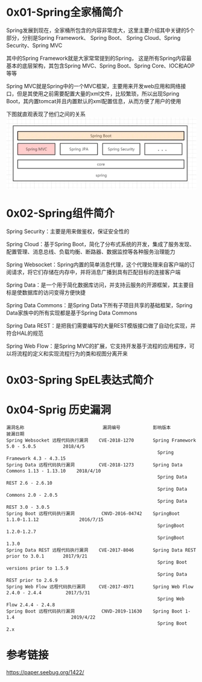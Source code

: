 # 0x01-Spring全家桶简介
Spring发展到现在，全家桶所包含的内容非常庞大，这里主要介绍其中关键的5个部分，分别是Spring Framework、 Spring Boot、 Spring Cloud、Spring Security、Spring MVC

其中的Spring Framework就是大家常常提到的Spring， 这是所有Spring内容最基本的底层架构，其包含Spring MVC、Spring Boot、Spring Core、IOC和AOP等等

Spring MVC就是Spring中的一个MVC框架，主要用来开发web应用和网络接口，但是其使用之前需要配置大量的xml文件，比较繁琐，所以出现Spring Boot，其内置tomcat并且内置默认的xml配置信息，从而方便了用户的使用

下图就直观表现了他们之间的关系  
![image](./image/01.jpg)  

# 0x02-Spring组件简介
Spring Security：主要是用来做鉴权，保证安全性的

Spring Cloud：基于Spring Boot，简化了分布式系统的开发，集成了服务发现、配置管理、消息总线、负载均衡、断路器、数据监控等各种服务治理能力

Spring Websocket：Spring内置的简单消息代理，这个代理处理来自客户端的订阅请求，将它们存储在内存中，并将消息广播到具有匹配目标的连接客户端

Spring Data：是一个用于简化数据库访问，并支持云服务的开源框架，其主要目标是使数据库的访问变得方便快捷

Spring Data Commons：是Spring Data下所有子项目共享的基础框架，Spring Data家族中的所有实现都是基于Spring Data Commons

Spring Data REST：是把我们需要编写的大量REST模版接口做了自动化实现，并符合HAL的规范

Spring Web Flow：是Spring MVC的扩展，它支持开发基于流程的应用程序，可以将流程的定义和实现流程行为的类和视图分离开来

# 0x03-Spring SpEL表达式简介

# 0x04-Sprig 历史漏洞
```
漏洞名称                             漏洞编号            影响版本                              披漏日期
Spring Websocket 远程代码执行漏洞    CVE-2018-1270       Spring Framework 5.0 - 5.0.5          2018/4/5
                                                        Spring Framework 4.3 - 4.3.15
Spring Data 远程代码执行漏洞         CVE-2018-1273       Spring Data Commons 1.13 - 1.13.10    2018/4/10
                                                        Spring Data REST 2.6 - 2.6.10
                                                        Spring Data Commons 2.0 - 2.0.5
                                                        Spring Data REST 3.0 - 3.0.5
Spring Boot 远程代码执行漏洞          CNVD-2016-04742    SpringBoot 1.1.0-1.1.12               2016/7/15
                                                        SpringBoot 1.2.0-1.2.7
                                                        SpringBoot 1.3.0
Spring Data REST 远程代码执行漏洞    CVE-2017-8046       Spring Data REST prior to 3.0.1       2017/9/21
                                                        Spring Boot versions prior to 1.5.9
                                                        Spring Data REST prior to 2.6.9
Spring Web Flow 远程代码执行漏洞     CVE-2017-4971       Spring Web Flow 2.4.0 - 2.4.4         2017/5/31
                                                        Spring Web Flow 2.4.4 - 2.4.8
Spring Boot 远程代码执行漏洞          CNVD-2019-11630    Spring Boot 1-1.4                     2019/4/22
                                                        Spring Boot 2.x 
```

# 参考链接
https://paper.seebug.org/1422/  